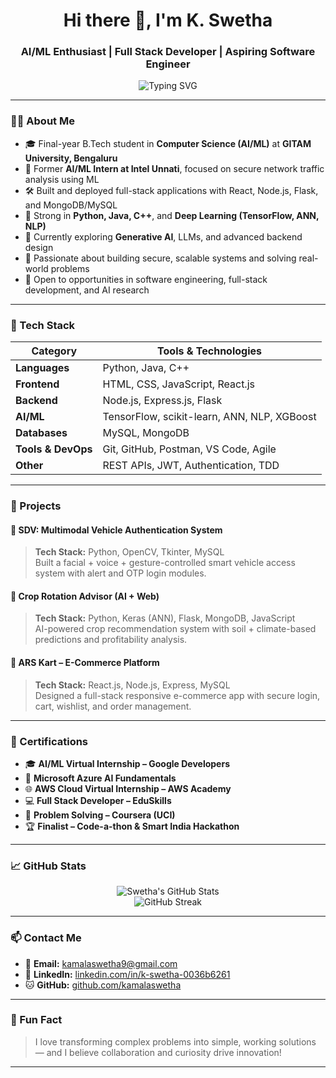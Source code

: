 <h1 align="center">Hi there 👋, I'm K. Swetha</h1>
<h3 align="center">AI/ML Enthusiast | Full Stack Developer | Aspiring Software Engineer</h3>

<p align="center">
  <img src="https://readme-typing-svg.demolab.com?font=Fira+Code&size=22&pause=1000&center=true&vCenter=true&width=440&lines=B.Tech+CSE+(AI/ML)+@+GITAM+University;Software+Engineer+Intern+Aspiring+Microsoft+Intern;Full+Stack+Developer+%7C+ML+Projects+Builder;Always+learning+%7C+Always+coding" alt="Typing SVG" />
</p>

---

### 🧑‍💻 About Me

- 🎓 Final-year B.Tech student in **Computer Science (AI/ML)** at **GITAM University, Bengaluru**
- 💼 Former **AI/ML Intern at Intel Unnati**, focused on secure network traffic analysis using ML
- 🛠️ Built and deployed full-stack applications with React, Node.js, Flask, and MongoDB/MySQL
- 🤖 Strong in **Python, Java, C++**, and **Deep Learning (TensorFlow, ANN, NLP)**
- 🌱 Currently exploring **Generative AI**, LLMs, and advanced backend design
- 🚀 Passionate about building secure, scalable systems and solving real-world problems
- 👯 Open to opportunities in software engineering, full-stack development, and AI research

---

### 🚀 Tech Stack

| Category | Tools & Technologies |
|---------|----------------------|
| **Languages** | Python, Java, C++ |
| **Frontend** | HTML, CSS, JavaScript, React.js |
| **Backend** | Node.js, Express.js, Flask |
| **AI/ML** | TensorFlow, scikit-learn, ANN, NLP, XGBoost |
| **Databases** | MySQL, MongoDB |
| **Tools & DevOps** | Git, GitHub, Postman, VS Code, Agile |
| **Other** | REST APIs, JWT, Authentication, TDD |

---

### 🧠 Projects

#### 🔐 SDV: Multimodal Vehicle Authentication System
> **Tech Stack:** Python, OpenCV, Tkinter, MySQL  
Built a facial + voice + gesture-controlled smart vehicle access system with alert and OTP login modules.

#### 🌾 Crop Rotation Advisor (AI + Web)
> **Tech Stack:** Python, Keras (ANN), Flask, MongoDB, JavaScript  
AI-powered crop recommendation system with soil + climate-based predictions and profitability analysis.

#### 🛒 ARS Kart – E-Commerce Platform
> **Tech Stack:** React.js, Node.js, Express, MySQL  
Designed a full-stack responsive e-commerce app with secure login, cart, wishlist, and order management.

---

### 📜 Certifications

- 🎓 **AI/ML Virtual Internship – Google Developers**
- 🧠 **Microsoft Azure AI Fundamentals**
- 🌐 **AWS Cloud Virtual Internship – AWS Academy**
- 💻 **Full Stack Developer – EduSkills**
- 🧩 **Problem Solving – Coursera (UCI)**
- 🏆 **Finalist – Code-a-thon & Smart India Hackathon**

---

### 📈 GitHub Stats

<p align="center">
  <img src="https://github-readme-stats.vercel.app/api?username=kamalaswetha&show_icons=true&theme=tokyonight" alt="Swetha's GitHub Stats" />
  <br />
  <img src="https://github-readme-streak-stats.herokuapp.com/?user=kamalaswetha&theme=tokyonight" alt="GitHub Streak" />
</p>

---

### 📫 Contact Me

- 📧 **Email:** [kamalaswetha9@gmail.com](mailto:kamalaswetha9@gmail.com)  
- 💼 **LinkedIn:** [linkedin.com/in/k-swetha-0036b6261](https://linkedin.com/in/k-swetha-0036b6261)  
- 🐱 **GitHub:** [github.com/kamalaswetha](https://github.com/kamalaswetha)

---

### 💬 Fun Fact

> I love transforming complex problems into simple, working solutions — and I believe collaboration and curiosity drive innovation!

---

